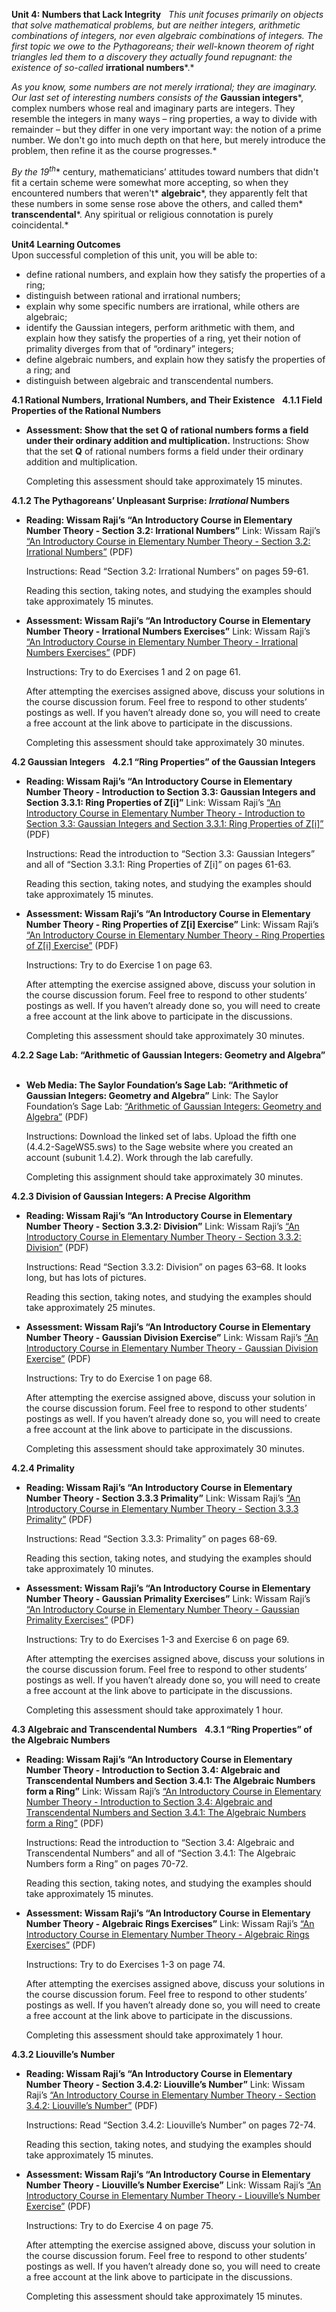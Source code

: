 **Unit 4: Numbers that Lack Integrity** <span id="4"></span> 
*This unit focuses primarily on objects that solve mathematical
problems, but are neither integers, arithmetic combinations of integers,
nor even algebraic combinations of integers. The first topic we owe to
the Pythagoreans; their well-known theorem of right triangles led them
to a discovery they actually found repugnant: the existence of
so-called* **irrational numbers***.*  
  
 *As you know, some numbers are not merely irrational; they are
imaginary. Our last set of interesting numbers consists of the*
**Gaussian integers***, complex numbers whose real and imaginary parts
are integers. They resemble the integers in many ways – ring properties,
a way to divide with remainder – but they differ in one very important
way: the notion of a prime number. We don't go into much depth on that
here, but merely introduce the problem, then refine it as the course
progresses.*  
  
 *By the 19*<sup>*th*</sup>* century, mathematicians’ attitudes toward
numbers that didn't fit a certain scheme were somewhat more accepting,
so when they encountered numbers that weren't* **algebraic***, they
apparently felt that these numbers in some sense rose above the others,
and called them* **transcendental***. Any spiritual or religious
connotation is purely coincidental.*

**Unit4 Learning Outcomes**  
Upon successful completion of this unit, you will be able to:  
-   define rational numbers, and explain how they satisfy the properties
    of a ring;
-   distinguish between rational and irrational numbers;
-   explain why some specific numbers are irrational, while others are
    algebraic;
-   identify the Gaussian integers, perform arithmetic with them, and
    explain how they satisfy the properties of a ring, yet their notion
    of primality diverges from that of “ordinary” integers;
-   define algebraic numbers, and explain how they satisfy the
    properties of a ring; and
-   distinguish between algebraic and transcendental numbers.

**4.1 Rational Numbers, Irrational Numbers, and Their Existence** <span
id="4.1"></span> 
**4.1.1 Field Properties of the Rational Numbers** <span
id="4.1.1"></span> 
-   **Assessment: Show that the set **Q** of rational numbers forms a
    field under their ordinary addition and multiplication.**
    Instructions: Show that the set **Q** of rational numbers forms a
    field under their ordinary addition and multiplication.  
      
     Completing this assessment should take approximately 15 minutes.

**4.1.2 The Pythagoreans’ Unpleasant Surprise: *Irrational* Numbers**
<span id="4.1.2"></span> 
-   **Reading: Wissam Raji’s “An Introductory Course in Elementary
    Number Theory - Section 3.2: Irrational Numbers”**
    Link: Wissam Raji’s [“An Introductory Course in Elementary Number
    Theory - Section 3.2: Irrational
    Numbers”](https://resources.saylor.org/wwwresources/archived/site/wp-content/uploads/2014/05/An-Introductory-Course-in-Elementary-Number-Theory.pdf)
    (PDF)  
      
     Instructions: Read “Section 3.2: Irrational Numbers” on pages
    59-61.  
      
     Reading this section, taking notes, and studying the examples
    should take approximately 15 minutes.

-   **Assessment: Wissam Raji’s “An Introductory Course in Elementary
    Number Theory - Irrational Numbers Exercises”**
    Link: Wissam Raji’s [“An Introductory Course in Elementary Number
    Theory - Irrational Numbers
    Exercises”](https://resources.saylor.org/wwwresources/archived/site/wp-content/uploads/2014/05/An-Introductory-Course-in-Elementary-Number-Theory.pdf)
    (PDF)  
      
     Instructions: Try to do Exercises 1 and 2 on page 61.  
      
     After attempting the exercises assigned above, discuss your
    solutions in the course discussion forum. Feel free to respond to
    other students’ postings as well. If you haven’t already done so,
    you will need to create a free account at the link above to
    participate in the discussions.  
      
     Completing this assessment should take approximately 30 minutes.

**4.2 Gaussian Integers** <span id="4.2"></span> 
**4.2.1 “Ring Properties” of the Gaussian Integers** <span
id="4.2.1"></span> 
-   **Reading: Wissam Raji’s “An Introductory Course in Elementary
    Number Theory - Introduction to Section 3.3: Gaussian Integers and
    Section 3.3.1: Ring Properties of Z[i]”**
    Link: Wissam Raji’s [“An Introductory Course in Elementary Number
    Theory - Introduction to Section 3.3: Gaussian Integers and Section
    3.3.1: Ring Properties of
    Z[i]”](https://resources.saylor.org/wwwresources/archived/site/wp-content/uploads/2014/05/An-Introductory-Course-in-Elementary-Number-Theory.pdf)
    (PDF)  
      
     Instructions: Read the introduction to “Section 3.3: Gaussian
    Integers” and all of “Section 3.3.1: Ring Properties of Z[i]” on
    pages 61-63.  
      
     Reading this section, taking notes, and studying the examples
    should take approximately 15 minutes.

-   **Assessment: Wissam Raji’s “An Introductory Course in Elementary
    Number Theory - Ring Properties of Z[i] Exercise”**
    Link: Wissam Raji’s [“An Introductory Course in Elementary Number
    Theory - Ring Properties of Z[i]
    Exercise”](https://resources.saylor.org/wwwresources/archived/site/wp-content/uploads/2014/05/An-Introductory-Course-in-Elementary-Number-Theory.pdf)
    (PDF)  
      
     Instructions: Try to do Exercise 1 on page 63.  
      
     After attempting the exercise assigned above, discuss your solution
    in the course discussion forum. Feel free to respond to other
    students’ postings as well. If you haven’t already done so, you will
    need to create a free account at the link above to participate in
    the discussions.  
      
     Completing this assessment should take approximately 30 minutes.

**4.2.2 Sage Lab: “Arithmetic of Gaussian Integers: Geometry and
Algebra”** <span id="4.2.2"></span> 
-   **Web Media: The Saylor Foundation’s Sage Lab: “Arithmetic of
    Gaussian Integers: Geometry and Algebra”**
    Link: The Saylor Foundation’s Sage Lab: [“Arithmetic of Gaussian
    Integers: Geometry and
    Algebra”](https://resources.saylor.org/wwwresources/archived/site/wp-content/uploads/2014/05/MA233-SageWorksheets.zip)
    (PDF)  
      
     Instructions: Download the linked set of labs. Upload the fifth one
    (4.4.2-SageWS5.sws) to the Sage website where you created an account
    (subunit 1.4.2). Work through the lab carefully.  
      
     Completing this assignment should take approximately 30 minutes.

**4.2.3 Division of Gaussian Integers: A Precise Algorithm** <span
id="4.2.3"></span> 
-   **Reading: Wissam Raji’s “An Introductory Course in Elementary
    Number Theory - Section 3.3.2: Division”**
    Link: Wissam Raji’s [“An Introductory Course in Elementary Number
    Theory - Section 3.3.2:
    Division”](https://resources.saylor.org/wwwresources/archived/site/wp-content/uploads/2014/05/An-Introductory-Course-in-Elementary-Number-Theory.pdf)
    (PDF)  
      
     Instructions: Read “Section 3.3.2: Division” on pages 63–68. It
    looks long, but has lots of pictures.  
      
     Reading this section, taking notes, and studying the examples
    should take approximately 25 minutes.

-   **Assessment: Wissam Raji’s “An Introductory Course in Elementary
    Number Theory - Gaussian Division Exercise”**
    Link: Wissam Raji’s [“An Introductory Course in Elementary Number
    Theory - Gaussian Division
    Exercise”](https://resources.saylor.org/wwwresources/archived/site/wp-content/uploads/2014/05/An-Introductory-Course-in-Elementary-Number-Theory.pdf)
    (PDF)  
      
     Instructions: Try to do Exercise 1 on page 68.  
      
     After attempting the exercise assigned above, discuss your solution
    in the course discussion forum. Feel free to respond to other
    students’ postings as well. If you haven’t already done so, you will
    need to create a free account at the link above to participate in
    the discussions.  
      
     Completing this assessment should take approximately 30 minutes.

**4.2.4 Primality** <span id="4.2.4"></span> 
-   **Reading: Wissam Raji’s “An Introductory Course in Elementary
    Number Theory - Section 3.3.3 Primality”**
    Link: Wissam Raji’s [“An Introductory Course in Elementary Number
    Theory - Section 3.3.3
    Primality”](https://resources.saylor.org/wwwresources/archived/site/wp-content/uploads/2014/05/An-Introductory-Course-in-Elementary-Number-Theory.pdf)
    (PDF)  
      
     Instructions: Read “Section 3.3.3: Primality” on pages 68-69.  
      
     Reading this section, taking notes, and studying the examples
    should take approximately 10 minutes.

-   **Assessment: Wissam Raji’s “An Introductory Course in Elementary
    Number Theory - Gaussian Primality Exercises”**
    Link: Wissam Raji’s [“An Introductory Course in Elementary Number
    Theory - Gaussian Primality
    Exercises”](https://resources.saylor.org/wwwresources/archived/site/wp-content/uploads/2014/05/An-Introductory-Course-in-Elementary-Number-Theory.pdf)
    (PDF)  
      
     Instructions: Try to do Exercises 1-3 and Exercise 6 on page 69.  
      
     After attempting the exercises assigned above, discuss your
    solutions in the course discussion forum. Feel free to respond to
    other students’ postings as well. If you haven’t already done so,
    you will need to create a free account at the link above to
    participate in the discussions.  
      
     Completing this assessment should take approximately 1 hour.

**4.3 Algebraic and Transcendental Numbers** <span id="4.3"></span> 
**4.3.1 “Ring Properties” of the Algebraic Numbers** <span
id="4.3.1"></span> 
-   **Reading: Wissam Raji’s “An Introductory Course in Elementary
    Number Theory - Introduction to Section 3.4: Algebraic and
    Transcendental Numbers and Section 3.4.1: The Algebraic Numbers form
    a Ring”**
    Link: Wissam Raji’s [“An Introductory Course in Elementary Number
    Theory - Introduction to Section 3.4: Algebraic and Transcendental
    Numbers and Section 3.4.1: The Algebraic Numbers form a
    Ring”](https://resources.saylor.org/wwwresources/archived/site/wp-content/uploads/2014/05/An-Introductory-Course-in-Elementary-Number-Theory.pdf)
    (PDF)  
      
     Instructions: Read the introduction to “Section 3.4: Algebraic and
    Transcendental Numbers” and all of “Section 3.4.1: The Algebraic
    Numbers form a Ring” on pages 70-72.  
      
     Reading this section, taking notes, and studying the examples
    should take approximately 15 minutes.

-   **Assessment: Wissam Raji’s “An Introductory Course in Elementary
    Number Theory - Algebraic Rings Exercises”**
    Link: Wissam Raji’s [“An Introductory Course in Elementary Number
    Theory - Algebraic Rings
    Exercises”](https://resources.saylor.org/wwwresources/archived/site/wp-content/uploads/2014/05/An-Introductory-Course-in-Elementary-Number-Theory.pdf)
    (PDF)  
      
     Instructions: Try to do Exercises 1-3 on page 74.  
      
     After attempting the exercises assigned above, discuss your
    solutions in the course discussion forum. Feel free to respond to
    other students’ postings as well. If you haven’t already done so,
    you will need to create a free account at the link above to
    participate in the discussions.  
      
     Completing this assessment should take approximately 1 hour.

**4.3.2 Liouville’s Number** <span id="4.3.2"></span> 
-   **Reading: Wissam Raji’s “An Introductory Course in Elementary
    Number Theory - Section 3.4.2: Liouville’s Number”**
    Link: Wissam Raji’s [“An Introductory Course in Elementary Number
    Theory - Section 3.4.2: Liouville’s
    Number”](https://resources.saylor.org/wwwresources/archived/site/wp-content/uploads/2014/05/An-Introductory-Course-in-Elementary-Number-Theory.pdf)
    (PDF)  
      
     Instructions: Read “Section 3.4.2: Liouville’s Number” on pages
    72-74.  
      
     Reading this section, taking notes, and studying the examples
    should take approximately 15 minutes.

-   **Assessment: Wissam Raji’s “An Introductory Course in Elementary
    Number Theory - Liouville’s Number Exercise”**
    Link: Wissam Raji’s [“An Introductory Course in Elementary Number
    Theory - Liouville’s Number
    Exercise”](https://resources.saylor.org/wwwresources/archived/site/wp-content/uploads/2014/05/An-Introductory-Course-in-Elementary-Number-Theory.pdf)
    (PDF)  
      
     Instructions: Try to do Exercise 4 on page 75.  
      
     After attempting the exercise assigned above, discuss your solution
    in the course discussion forum. Feel free to respond to other
    students’ postings as well. If you haven’t already done so, you will
    need to create a free account at the link above to participate in
    the discussions.  
      
     Completing this assessment should take approximately 15 minutes.


